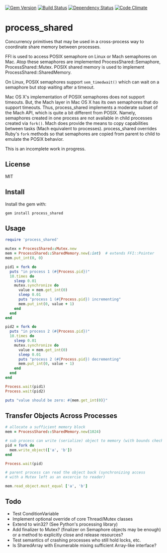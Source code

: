 [![Gem Version][gemv-img]][gemv]
[![Build Status][travis-img]][travis]
[![Dependency Status][gemnasium-img]][gemnasium]
[![Code Climate][codeclimate-img]][codeclimate]

[gemv]: https://rubygems.org/gems/process_shared
[gemv-img]: https://badge.fury.io/rb/process_shared.png
[travis]: https://travis-ci.org/pmahoney/process_shared
[travis-img]: https://travis-ci.org/pmahoney/process_shared.png
[gemnasium]: https://gemnasium.com/pmahoney/process_shared
[gemnasium-img]: https://gemnasium.com/pmahoney/process_shared.png
[codeclimate]: https://codeclimate.com/github/pmahoney/process_shared
[codeclimate-img]: https://codeclimate.com/github/pmahoney/process_shared.png

process_shared
==============

Concurrency primitives that may be used in a cross-process way to
coordinate share memory between processes.

FFI is used to access POSIX semaphore on Linux or Mach semaphores on
Mac.  Atop these semaphores are implemented ProcessShared::Semaphore,
ProcessShared::Mutex.  POSIX shared memory is used to implement
ProcessShared::SharedMemory.

On Linux, POSIX semaphores support `sem_timedwait()` which can wait on
a semaphore but stop waiting after a timeout.

Mac OS X's implementation of POSIX semaphores does not support
timeouts.  But, the Mach layer in Mac OS X has its own semaphores that
do support timeouts.  Thus, process_shared implements a moderate
subset of the Mach API, which is quite a bit different from POSIX.
Namely, semaphores created in one process are not available in child
processes created via `fork()`.  Mach does provide the means to copy
capabilities between tasks (Mach equivalent to processes).
process_shared overrides Ruby's `fork` methods so that semaphores are
copied from parent to child to emulate the POSIX behavior.

This is an incomplete work in progress.

License
-------

MIT

Install
-------

Install the gem with:

    gem install process_shared

Usage
-----

```ruby
require 'process_shared'

mutex = ProcessShared::Mutex.new
mem = ProcessShared::SharedMemory.new(:int)  # extends FFI::Pointer
mem.put_int(0, 0)

pid1 = fork do
  puts "in process 1 (#{Process.pid})"
  10.times do
    sleep 0.01
    mutex.synchronize do
      value = mem.get_int(0)
      sleep 0.01
      puts "process 1 (#{Process.pid}) incrementing"
      mem.put_int(0, value + 1)
    end
  end
end

pid2 = fork do
  puts "in process 2 (#{Process.pid})"
  10.times do
    sleep 0.01
    mutex.synchronize do
      value = mem.get_int(0)
      sleep 0.01
      puts "process 2 (#{Process.pid}) decrementing"
      mem.put_int(0, value - 1)
    end
  end
end

Process.wait(pid1)
Process.wait(pid2)

puts "value should be zero: #{mem.get_int(0)}"
```

Transfer Objects Across Processes
---------------------------------

```ruby
# allocate a sufficient memory block
mem = ProcessShared::SharedMemory.new(1024)

# sub process can write (serialize) object to memory (with bounds checking)
pid = fork do
  mem.write_object(['a', 'b'])
end

Process.wait(pid)

# parent process can read the object back (synchronizing access
# with a Mutex left as an excercie to reader)

mem.read_object.must_equal ['a', 'b']
```

Todo
----

* Test ConditionVariable
* Implement optional override of core Thread/Mutex classes
* Extend to win32?  (See Python's processing library)
* Add finalizer to Mutex? (finalizer on Semaphore objects may be enough) or a method to
  explicitly close and release resources?
* Test semantics of crashing processes who still hold locks, etc.
* Is SharedArray with Enumerable mixing sufficient Array-like interface?
